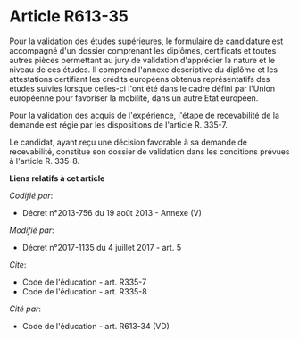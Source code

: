 # Article R613-35

Pour la validation des études supérieures, le formulaire de candidature est accompagné d'un dossier comprenant les diplômes,
certificats et toutes autres pièces permettant au jury de validation d'apprécier la nature et le niveau de ces études. Il
comprend l'annexe descriptive du diplôme et les attestations certifiant les crédits européens obtenus représentatifs des
études suivies lorsque celles-ci l'ont été dans le cadre défini par l'Union européenne pour favoriser la mobilité, dans un
autre Etat européen. 

Pour la validation des acquis de l'expérience, l'étape de recevabilité de la demande est régie par les dispositions de
l'article R. 335-7. 

Le candidat, ayant reçu une décision favorable à sa demande de recevabilité, constitue son dossier de validation dans les
conditions prévues à l'article R. 335-8.

**Liens relatifs à cet article**

_Codifié par_:

  - Décret n°2013-756 du 19 août 2013 -  Annexe (V)

_Modifié par_:

  - Décret n°2017-1135 du 4 juillet 2017 - art. 5

_Cite_:

  - Code de l'éducation - art. R335-7
  - Code de l'éducation - art. R335-8

_Cité par_:

  - Code de l'éducation - art. R613-34 (VD)

